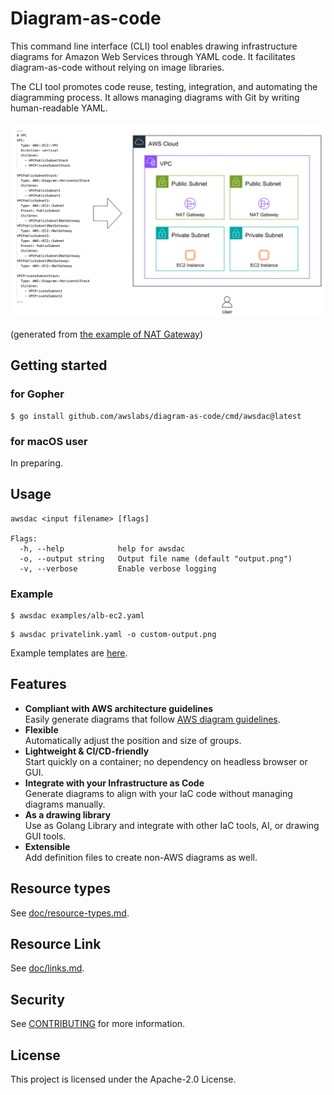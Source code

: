 # Diagram-as-code
This command line interface (CLI) tool enables drawing infrastructure diagrams for Amazon Web Services through YAML code. It facilitates diagram-as-code without relying on image libraries.

The CLI tool promotes code reuse, testing, integration, and automating the diagramming process. It allows managing diagrams with Git by writing human-readable YAML.

<img src="doc/static/Introduction.png" width="800">

(generated from [the example of NAT Gateway](examples/vpc-natgw.yaml))

## Getting started

### for Gopher
```
$ go install github.com/awslabs/diagram-as-code/cmd/awsdac@latest
```

### for macOS user
In preparing.

## Usage

```
awsdac <input filename> [flags]

Flags:
  -h, --help            help for awsdac
  -o, --output string   Output file name (default "output.png")
  -v, --verbose         Enable verbose logging
```

### Example

```
$ awsdac examples/alb-ec2.yaml
```

```
$ awsdac privatelink.yaml -o custom-output.png
```

Example templates are [here](examples).

## Features
- **Compliant with AWS architecture guidelines**  
Easily generate diagrams that follow [AWS diagram guidelines](https://aws.amazon.com/architecture/icons).
- **Flexible**  
Automatically adjust the position and size of groups.
- **Lightweight & CI/CD-friendly**  
Start quickly on a container; no dependency on headless browser or GUI.
- **Integrate with your Infrastructure as Code**  
Generate diagrams to align with your IaC code without managing diagrams manually.
- **As a drawing library**  
Use as Golang Library and integrate with other IaC tools, AI, or drawing GUI tools.
- **Extensible**  
Add definition files to create non-AWS diagrams as well.

## Resource types
See [doc/resource-types.md](doc/resource-types.md).

## Resource Link
See [doc/links.md](doc/links.md).

## Security

See [CONTRIBUTING](CONTRIBUTING.md#security-issue-notifications) for more information.

## License

This project is licensed under the Apache-2.0 License.
